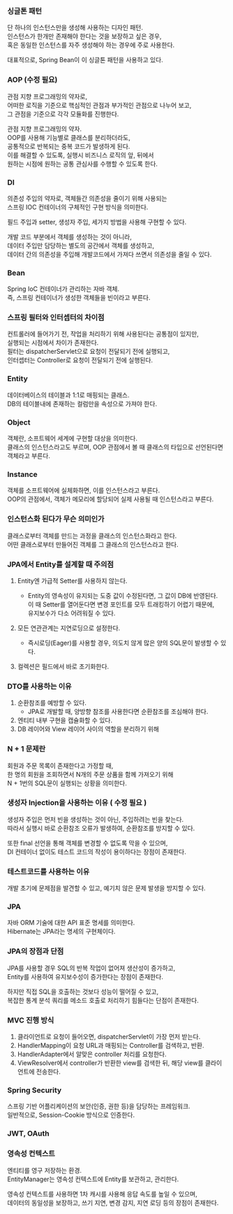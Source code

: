 ### 싱글톤 패턴

단 하나의 인스턴스만을 생성해 사용하는 디자인 패턴.\
인스턴스가 한개만 존재해야 한다는 것을 보장하고 싶은 경우, \
혹은 동일한 인스턴스를 자주 생성해야 하는 경우에 주로 사용한다.

대표적으로, Spring Bean이 이 싱글톤 패턴을 사용하고 있다.

### AOP (수정 필요)

관점 지향 프로그래밍의 약자로, \
어떠한 로직을 기준으로 핵심적인 관점과 부가적인 관점으로 나누어 보고,\
그 관점을 기준으로 각각 모듈화를 진행한다.

관점 지향 프로그래밍의 약자. \
OOP를 사용해 기능별로 클래스를 분리하더라도, \
공통적으로 반복되는 중복 코드가 발생하게 된다.\
이를 해결할 수 있도록, 실행시 비즈니스 로직의 앞, 뒤에서 \
원하는 시점에 원하는 공통 관심사를 수행할 수 있도록 한다.

### DI

의존성 주입의 약자로, 객체들간 의존성을 줄이기 위해 사용되는 \
스프링 IOC 컨테이너의 구체적인 구현 방식을 의미한다.

필드 주입과 setter, 생성자 주입, 세가지 방법을 사용해 구현할 수 있다.

개발 코드 부분에서 객체를 생성하는 것이 아니라,\
데이터 주입만 담당하는 별도의 공간에서 객체를 생성하고,\
데이터 간의 의존성을 주입해 개발코드에서 가져다 쓰면서 의존성을 줄일 수 있다.

### Bean

Spring IoC 컨테이너가 관리하는 자바 객체.\
즉, 스프링 컨테이너가 생성한 객체들을 빈이라고 부른다.

### 스프링 필터와 인터셉터의 차이점

컨트롤러에 들어가기 전, 작업을 처리하기 위해 사용된다는 공통점이 있지만,\
실행되는 시점에서 차이가 존재한다.\
필터는 dispatcherServlet으로 요청이 전달되기 전에 실행되고,\
인터셉터는 Controller로 요청이 전달되기 전에 실행된다.

### Entity

데이터베이스의 테이블과 1:1로 매핑되는 클래스.\
DB의 테이블내에 존재하는 컬럼만을 속성으로 가져야 한다.

### Object

객체란, 소프트웨어 세계에 구현할 대상을 의미한다.\
클래스의 인스턴스라고도 부르며, OOP 관점에서 볼 때 클래스의 타입으로 선언된다면 객체라고 부른다.

### Instance

객체를 소프트웨어에 실체화하면, 이를 인스턴스라고 부른다.\
OOP의 관점에서, 객체가 메모리에 할당되어 실제 사용될 때 인스턴스라고 부른다.

### 인스턴스화 된다가 무슨 의미인가

클래스로부터 객체를 만드는 과정을 클래스의 인스턴스화라고 한다.\
어떤 클래스로부터 만들어진 객체를 그 클래스의 인스턴스라고 한다.

### JPA에서 Entity를 설계할 때 주의점

1. Entity엔 가급적 Setter를 사용하지 않는다.

   - Entity의 영속성이 유지되는 도중 값이 수정된다면, 그 값이 DB에 반영된다.\
     이 때 Setter를 열어둔다면 변경 포인트를 모두 트래킹하기 어렵기 때문에,\
     유지보수가 다소 어려워질 수 있다.

2. 모든 연관관계는 지연로딩으로 설정한다.

   - 즉시로딩(Eager)를 사용할 경우, 의도치 않게 많은 양의 SQL문이 발생할 수 있다.

3. 컬렉션은 필드에서 바로 초기화한다.

### DTO를 사용하는 이유

1. 순환참조를 예방할 수 있다.
   - JPA로 개발할 때, 양방향 참조를 사용한다면 순환참조를 조심해야 한다.
2. 엔티티 내부 구현을 캡슐화할 수 있다.
3. DB 레이어와 View 레이어 사이의 역할을 분리하기 위해

### N + 1 문제란

회원과 주문 목록이 존재한다고 가정할 때, \
한 명의 회원을 조회하면서 N개의 주문 상품을 함께 가져오기 위해\
N + 1번의 SQL문이 실행되는 상황을 의미한다.

### 생성자 Injection을 사용하는 이유 ( 수정 필요 )

생성자 주입은 먼저 빈을 생성하는 것이 아닌, 주입하려는 빈을 찾는다.\
따라서 실행시 바로 순환참조 오류가 발생하여, 순환참조를 방지할 수 있다.

또한 final 선언을 통해 객체를 변경할 수 없도록 막을 수 있으며,\
DI 컨테이너 없이도 테스트 코드의 작성이 용이하다는 장점이 존재한다.

### 테스트코드를 사용하는 이유

개발 초기에 문제점을 발견할 수 있고, 예기치 않은 문제 발생을 방지할 수 있다.

### JPA

자바 ORM 기술에 대한 API 표준 명세를 의미한다.\
Hibernate는 JPA라는 명세의 구현체이다.

### JPA의 장점과 단점

JPA를 사용할 경우 SQL의 반복 작업이 없어져 생산성이 증가하고,\
Entity를 사용하여 유지보수성이 증가한다는 장점이 존재한다.

하지만 직접 SQL을 호출하는 것보다 성능이 떨어질 수 있고,\
복잡한 통계 분석 쿼리를 메소드 호출로 처리하기 힘들다는 단점이 존재한다.

### MVC 진행 방식

1. 클라이언트로 요청이 들어오면, dispatcherServlet이 가장 먼저 받는다.
2. HandlerMapping이 요청 URL과 매핑되는 Controller를 검색하고, 반환.
3. HandlerAdapter에서 알맞은 controller 처리를 요청한다.
4. ViewResolver에서 controller가 반환한 view를 검색한 뒤, 해당 view를 클라이언트에 전송한다.

### Spring Security

스프링 기반 어플리케이션의 보안(인증, 권한 등)을 담당하는 프레임워크.\
일반적으로, Session-Cookie 방식으로 인증한다.

### JWT, OAuth

### 영속성 컨텍스트

엔티티를 영구 저장하는 환경. \
EntityManager는 영속성 컨텍스트에 Entity를 보관하고, 관리한다.

영속성 컨텍스트를 사용하면 1차 캐시를 사용해 응답 속도를 높일 수 있으며,\
데이터의 동일성을 보장하고, 쓰기 지연, 변경 감지, 지연 로딩 등의 장점이 존재한다.
